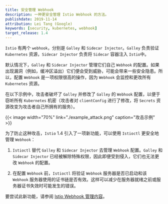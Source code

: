 ```yaml
---
title: 安全管理 Webhook
description: 一种更安全管理 Istio Webhook 的方法。
publishdate: 2019-11-14
attribution: Lei Tang (Google)
keywords: [security, kubernetes, webhook]
target_release: 1.4
---
```


`Istio` 有两个 `webhook`，分别是 `Galley` 和 `Sidecar Injector`。`Galley` 负责验证 `Kubernetes` 资源，`Sidecar Injector` 负责将 `Sidecar` 容器注入 `Istio`中。

默认情况下，`Galley` 和 `Sidecar Injector` 管理它们自己 `Webhook` 的配置。如果出现漏洞（例如，缓冲区溢出）它们便会受到威胁，可能会带来一些安全隐患。所以，配置 `Webhook` 是一项权限很高的操作，因为 `Webhook` 会监控和更改所有 `Kubernetes` 资源。

在以下示例中，攻击者破坏了 `Galley` 并修改了 `Galley` 的 `Webhook` 配置，以便于窃听所有 `Kubernetes` 机密（攻击者对 `clientConfig` 进行了修改，将 `Secrets` 资源改变为攻击者自己所拥有的服务）。

{{< image width="70%"
    link="./example_attack.png"
    caption="攻击示例"
    >}}

为了防止这种攻击，`Istio` 1.4 引入了一项新功能，可以使用 `Istioctl` 更安全地管理 `Webhook`：

1. `Istioctl` 替代 `Galley` 和 `Sidecar Injector` 去管理 `Webhook` 配置。`Galley` 和 `Sidecar Injector` 已经被解除特殊权限，因此即便受到侵入，它们也无法更改 `Webhook` 的配置。

1. 在配置 `Webhook` 前，`Istioctl` 将验证 `Webhook` 服务器是否已启动和该 `Webhook` 服务器使用的证书链是否有效。这样可以减少在服务器就绪之前或服务器证书失效时可能发生的错误。

要尝试此新功能，请参阅 [Istio Webhook 管理内容](https://archive.istio.io/v1.4/docs/tasks/security/webhook)。
